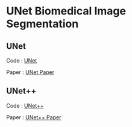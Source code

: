 # UNet Biomedical Image Segmentation

## UNet
Code : [UNet](https://github.com/Vinayak-VG/My-Projects/blob/main/Computer%20Vision%20Projects/U-Net%20Image%20Segmentation/U-Net/UNet.ipynb)

Paper : [UNet Paper](https://arxiv.org/pdf/1505.04597.pdf)

## UNet++ 
Code : [UNet++](https://github.com/Vinayak-VG/My-Projects/blob/main/Computer%20Vision%20Projects/U-Net%20Image%20Segmentation/U-Net%2B%2B/UNet%2B%2B.ipynb)

Paper : [UNet++ Paper](https://arxiv.org/pdf/1807.10165.pdf)
